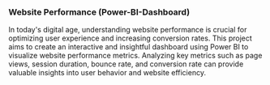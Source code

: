 ### Website Performance (Power-BI-Dashboard)
In today's digital age, understanding website performance is crucial for optimizing user experience and increasing conversion rates. This project aims to create an interactive and insightful dashboard using Power BI to visualize website performance metrics.
Analyzing key metrics such as page views, session duration, bounce rate, and conversion rate can provide valuable insights into user behavior and website efficiency. 
